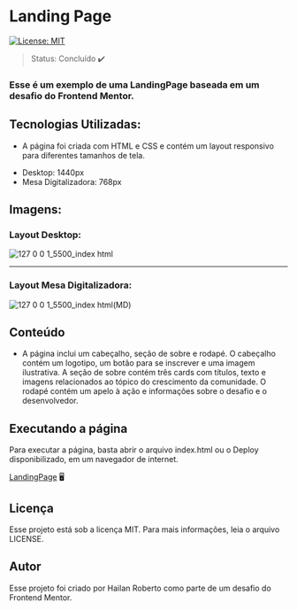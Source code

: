 # Landing Page
[![License: MIT](https://img.shields.io/badge/License-MIT-yellow.svg)](https://github.com/HailanRoberto/LandingPage/blob/main/LICENSE)

> Status: Concluído ✔️

### Esse é um exemplo de uma LandingPage baseada em um desafio do Frontend Mentor.

## Tecnologias Utilizadas:
- A página foi criada com HTML e CSS e contém um layout responsivo para diferentes tamanhos de tela.
* Desktop: 1440px 
* Mesa Digitalizadora: 768px 

## Imagens:
### Layout Desktop:
![127 0 0 1_5500_index html](https://user-images.githubusercontent.com/126613702/231295568-47e665ac-d70b-47c8-ab34-0e354eda97d1.png) <hr>
### Layout Mesa Digitalizadora: 
![127 0 0 1_5500_index html(MD)](https://user-images.githubusercontent.com/126613702/231295648-dc1a3b97-fc1b-4474-bdda-d1e362df6cc9.png)

## Conteúdo
- A página inclui um cabeçalho, seção de sobre e rodapé. O cabeçalho contém um logotipo, um botão para se inscrever e uma imagem ilustrativa. A seção de sobre contém três cards com títulos, texto e imagens relacionados ao tópico do crescimento da comunidade. O rodapé contém um apelo à ação e informações sobre o desafio e o desenvolvedor.

## Executando a página
Para executar a página, basta abrir o arquivo index.html ou o Deploy disponibilizado, em um navegador de internet.

[LandingPage](https://hailanroberto.github.io/LandingPage/) 🖥️

## Licença
Esse projeto está sob a licença MIT. Para mais informações, leia o arquivo LICENSE.

## Autor
Esse projeto foi criado por Hailan Roberto como parte de um desafio do Frontend Mentor.
